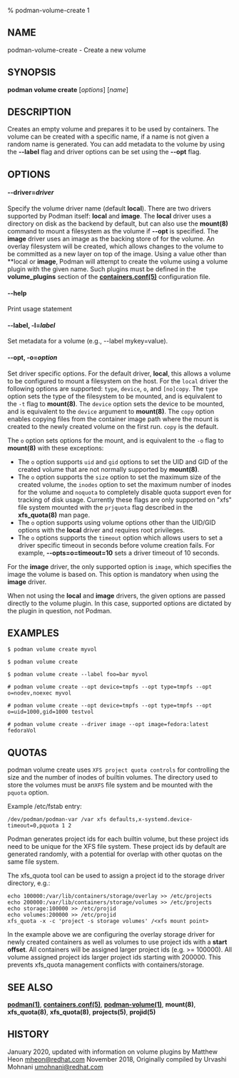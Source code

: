 % podman-volume-create 1

## NAME
podman\-volume\-create - Create a new volume

## SYNOPSIS
**podman volume create** [*options*] [*name*]

## DESCRIPTION

Creates an empty volume and prepares it to be used by containers. The volume
can be created with a specific name, if a name is not given a random name is
generated. You can add metadata to the volume by using the **--label** flag and
driver options can be set using the **--opt** flag.

## OPTIONS

#### **--driver**=*driver*

Specify the volume driver name (default **local**).
There are two drivers supported by Podman itself: **local** and **image**.
The **local** driver uses a directory on disk as the backend by default, but can also use the **mount(8)** command to mount a filesystem as the volume if **--opt** is specified.
The **image** driver uses an image as the backing store of for the volume.
An overlay filesystem will be created, which allows changes to the volume to be committed as a new layer on top of the image.
Using a value other than **local or **image**, Podman will attempt to create the volume using a volume plugin with the given name.
Such plugins must be defined in the **volume_plugins** section of the **[containers.conf(5)](https://github.com/containers/common/blob/main/docs/containers.conf.5.md)** configuration file.

#### **--help**

Print usage statement

#### **--label**, **-l**=*label*

Set metadata for a volume (e.g., --label mykey=value).

#### **--opt**, **-o**=*option*

Set driver specific options.
For the default driver, **local**, this allows a volume to be configured to mount a filesystem on the host.
For the `local` driver the following options are supported: `type`, `device`, `o`, and `[no]copy`.
The `type` option sets the type of the filesystem to be mounted, and is equivalent to the `-t` flag to **mount(8)**.
The `device` option sets the device to be mounted, and is equivalent to the `device` argument to **mount(8)**.
The `copy` option enables copying files from the container image path where the mount is created to the newly created volume on the first run.  `copy` is the default.

The `o` option sets options for the mount, and is equivalent to the `-o` flag to **mount(8)** with these exceptions:

  - The `o` option supports `uid` and `gid` options to set the UID and GID of the created volume that are not normally supported by **mount(8)**.
  - The `o` option supports the `size` option to set the maximum size of the created volume, the `inodes` option to set the maximum number of inodes for the volume and `noquota` to completely disable quota support even for tracking of disk usage. Currently these flags are only supported on "xfs" file system mounted with the `prjquota` flag described in the **xfs_quota(8)** man page.
  - The `o` option supports using volume options other than the UID/GID options with the **local** driver and requires root privileges.
  - The `o` options supports the `timeout` option which allows users to set a driver specific timeout in seconds before volume creation fails. For example, **--opts=o=timeout=10** sets a driver timeout of 10 seconds.

For the **image** driver, the only supported option is `image`, which specifies the image the volume is based on.
This option is mandatory when using the **image** driver.

When not using the **local** and **image** drivers, the given options are passed directly to the volume plugin. In this case, supported options are dictated by the plugin in question, not Podman.

## EXAMPLES

```
$ podman volume create myvol

$ podman volume create

$ podman volume create --label foo=bar myvol

# podman volume create --opt device=tmpfs --opt type=tmpfs --opt o=nodev,noexec myvol

# podman volume create --opt device=tmpfs --opt type=tmpfs --opt o=uid=1000,gid=1000 testvol

# podman volume create --driver image --opt image=fedora:latest fedoraVol
```

## QUOTAS

podman volume create uses `XFS project quota controls` for controlling the size and the number of inodes of builtin volumes. The directory used to store the volumes must be an`XFS` file system and be mounted with the `pquota` option.

Example /etc/fstab entry:
```
/dev/podman/podman-var /var xfs defaults,x-systemd.device-timeout=0,pquota 1 2
```

Podman generates project ids for each builtin volume, but these project ids need to be unique for the XFS file system. These project ids by default are generated randomly, with a potential for overlap with other quotas on the same file
system.

The xfs_quota tool can be used to assign a project id to the storage driver directory, e.g.:

```
echo 100000:/var/lib/containers/storage/overlay >> /etc/projects
echo 200000:/var/lib/containers/storage/volumes >> /etc/projects
echo storage:100000 >> /etc/projid
echo volumes:200000 >> /etc/projid
xfs_quota -x -c 'project -s storage volumes' /<xfs mount point>
```

In the example above we are configuring the overlay storage driver for newly
created containers as well as volumes to use project ids with a **start offset**.
All containers will be assigned larger project ids (e.g. >= 100000).
All volume assigned project ids larger project ids starting with 200000.
This prevents xfs_quota management conflicts with containers/storage.

## SEE ALSO
**[podman(1)](podman.1.md)**, **[containers.conf(5)](https://github.com/containers/common/blob/main/docs/containers.conf.5.md)**, **[podman-volume(1)](podman-volume.1.md)**, **mount(8)**, **xfs_quota(8)**, **xfs_quota(8)**, **projects(5)**, **projid(5)**

## HISTORY
January 2020, updated with information on volume plugins by Matthew Heon <mheon@redhat.com>
November 2018, Originally compiled by Urvashi Mohnani <umohnani@redhat.com>
